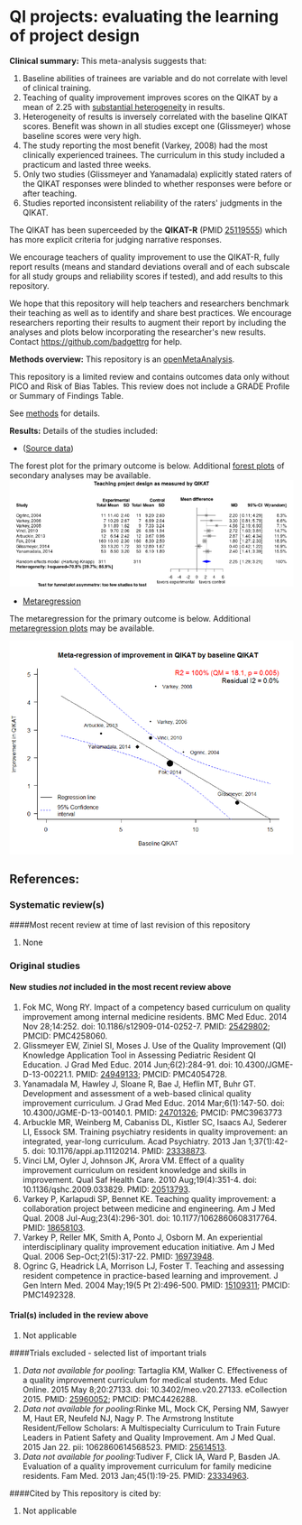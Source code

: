 QI projects: evaluating the learning of project design
============================================

**Clinical summary:** This meta-analysis suggests that:
 1. Baseline abilities of trainees are variable and do not correlate with level of clinical training.
 1. Teaching of quality improvement improves scores on the QIKAT by a mean of 2.25 with [substantial heterogeneity](http://handbook.cochrane.org/chapter_9/9_5_2_identifying_and_measuring_heterogeneity.htm) in results.
  1. Heterogeneity of results is inversely correlated with the baseline QIKAT scores. Benefit was shown in all studies except one (Glissmeyer) whose baseline scores were very high.
  1. The study reporting the most benefit (Varkey, 2008) had the most clinically experienced trainees. The curriculum in this study included a practicum and lasted three weeks.
 1. Only two studies (Glissmeyer and Yanamadala) explicitly stated raters of the QIKAT responses were blinded to whether responses were before or after teaching.
 1. Studies reported inconsistent reliability of the raters' judgments in the QIKAT.
 
The QIKAT has been superceeded by the **QIKAT-R** (PMID [25119555](http://pubmed.gov/25119555)) which has more explicit criteria for judging narrative responses.

We encourage teachers of quality improvement to use the QIKAT-R, fully report results (means and standard deviations overall and of each subscale for all study groups and reliability scores if tested), and add results to this repository. 

We hope that this repository will help teachers and researchers benchmark their teaching as well as to identify and share best practices. We encourage researchers reporting their results to augment their report by including the analyses and plots below incorporating the researcher's new results. Contact https://github.com/badgettrg for help.

**Methods overview:** This repository is an [openMetaAnalysis](https://openmetaanalysis.github.io/). 

This repository is a limited review and contains outcomes data only without PICO and Risk of Bias Tables.  This review does not include a GRADE Profile or Summary of Findings Table.

See [methods](http://openmetaanalysis.github.io/methods.html) for details.

**Results:** Details of the studies included:
* ([Source data](../../tree/master/data))

The forest plot for the primary outcome is below. Additional [forest plots](../../tree/master/forest-plots) of secondary analyses may be available. 
![Principle results](https://github.com/openMetaAnalysis/QI-project-design/blob/master/forest-plots/Outcome-Primary.png "Principle results")

* [Metaregression](../../tree/master/metaregression)

The metaregression for the primary outcome is below. Additional [metaregression plots](../../tree/master/metaregression) may be available.

![Principle results](https://raw.githubusercontent.com/openMetaAnalysis/QI-project-design/master/metaregression/outcome-primary.png "Principle results - metaregression")

References:
----------------------------------

### Systematic review(s)
####Most recent review at time of last revision of this repository
1. None

### Original studies
#### New studies *not* included in the most recent review above 
 1. Fok MC, Wong RY. Impact of a competency based curriculum on quality improvement among internal medicine residents. BMC Med Educ. 2014 Nov 28;14:252.  doi: 10.1186/s12909-014-0252-7.  PMID: [25429802](http://pubmed.gov/25429802); PMCID: PMC4258060.
 1. Glissmeyer EW, Ziniel SI, Moses J. Use of the Quality Improvement (QI) Knowledge Application Tool in Assessing Pediatric Resident QI Education. J Grad Med Educ. 2014 Jun;6(2):284-91. doi: 10.4300/JGME-D-13-00221.1.  PMID: [24949133](http://pubmed.gov/24949133); PMCID: PMC4054728.
 1. Yanamadala M, Hawley J, Sloane R, Bae J, Heflin MT, Buhr GT. Development and assessment of a web-based clinical quality improvement curriculum. J Grad Med Educ. 2014 Mar;6(1):147-50. doi: 10.4300/JGME-D-13-00140.1. PMID: [24701326](http://pubmed.gov/24701326); PMCID: PMC3963773
 1. Arbuckle MR, Weinberg M, Cabaniss DL, Kistler SC, Isaacs AJ, Sederer LI, Essock SM. Training psychiatry residents in quality improvement: an integrated, year-long curriculum. Acad Psychiatry. 2013 Jan 1;37(1):42-5. doi: 10.1176/appi.ap.11120214. PMID: [23338873](http://pubmed.gov/23338873).
 1. Vinci LM, Oyler J, Johnson JK, Arora VM. Effect of a quality improvement curriculum on resident knowledge and skills in improvement. Qual Saf Health Care. 2010 Aug;19(4):351-4. doi: 10.1136/qshc.2009.033829. PMID: [20513793](http://pubmed.gov/20513793).
 1. Varkey P, Karlapudi SP, Bennet KE. Teaching quality improvement: a collaboration project between medicine and engineering. Am J Med Qual. 2008 Jul-Aug;23(4):296-301. doi: 10.1177/1062860608317764. PMID: [18658103](http://pubmed.gov/18658103).
 1. Varkey P, Reller MK, Smith A, Ponto J, Osborn M. An experiential interdisciplinary quality improvement education initiative. Am J Med Qual. 2006 Sep-Oct;21(5):317-22. PMID: [16973948](http://pubmed.gov/16973948).
 1. Ogrinc G, Headrick LA, Morrison LJ, Foster T. Teaching and assessing resident competence in practice-based learning and improvement. J Gen Intern Med. 2004 May;19(5 Pt 2):496-500. PMID: [15109311](http://pubmed.gov/15109311); PMCID: PMC1492328.

#### Trial(s) included in the review above
1. Not applicable

####Trials excluded - selected list of important trials
 1. *Data not available for pooling*: Tartaglia KM, Walker C. Effectiveness of a quality improvement curriculum for medical students. Med Educ Online. 2015 May 8;20:27133. doi: 10.3402/meo.v20.27133. eCollection 2015. PMID: [25960052](http://pubmed.gov/25960052); PMCID: PMC4426288.
 1. *Data not available for pooling*:Rinke ML, Mock CK, Persing NM, Sawyer M, Haut ER, Neufeld NJ, Nagy P. The Armstrong Institute Resident/Fellow Scholars: A Multispecialty Curriculum to
Train Future Leaders in Patient Safety and Quality Improvement. Am J Med Qual. 2015 Jan 22. pii: 1062860614568523. PMID: [25614513](http://pubmed.gov/25614513).
 1. *Data not available for pooling*:Tudiver F, Click IA, Ward P, Basden JA. Evaluation of a quality improvement curriculum for family medicine residents. Fam Med. 2013 Jan;45(1):19-25. PMID: [23334963](http://pubmed.gov/23334963).

####Cited by
This repository is cited by:

1. Not applicable 
